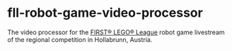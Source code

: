 # fll-robot-game-video-processor

The video processor for the [FIRST® LEGO® League](https://www.first-lego-league.org/) robot game livestream of the regional competition in Hollabrunn, Austria.
